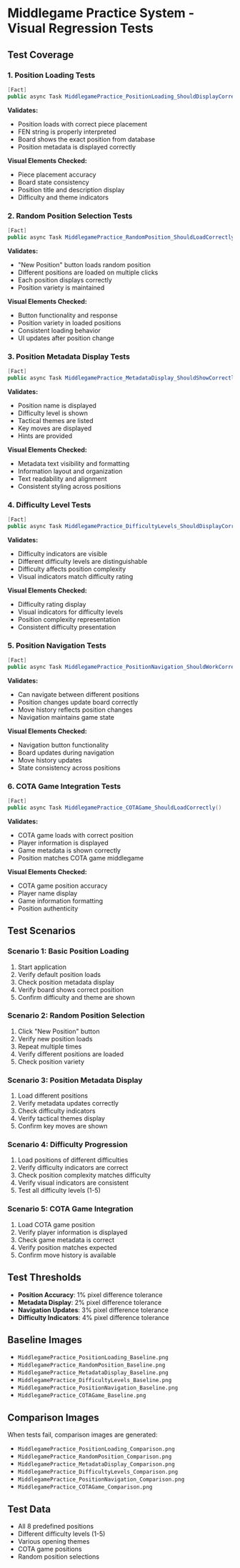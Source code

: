 # Middlegame Practice System - Visual Regression Tests

## Test Coverage

### 1. Position Loading Tests
```csharp
[Fact]
public async Task MiddlegamePractice_PositionLoading_ShouldDisplayCorrectly()
```
**Validates:**
- Position loads with correct piece placement
- FEN string is properly interpreted
- Board shows the exact position from database
- Position metadata is displayed correctly

**Visual Elements Checked:**
- Piece placement accuracy
- Board state consistency
- Position title and description display
- Difficulty and theme indicators

### 2. Random Position Selection Tests
```csharp
[Fact]
public async Task MiddlegamePractice_RandomPosition_ShouldLoadCorrectly()
```
**Validates:**
- "New Position" button loads random position
- Different positions are loaded on multiple clicks
- Each position displays correctly
- Position variety is maintained

**Visual Elements Checked:**
- Button functionality and response
- Position variety in loaded positions
- Consistent loading behavior
- UI updates after position change

### 3. Position Metadata Display Tests
```csharp
[Fact]
public async Task MiddlegamePractice_MetadataDisplay_ShouldShowCorrectly()
```
**Validates:**
- Position name is displayed
- Difficulty level is shown
- Tactical themes are listed
- Key moves are displayed
- Hints are provided

**Visual Elements Checked:**
- Metadata text visibility and formatting
- Information layout and organization
- Text readability and alignment
- Consistent styling across positions

### 4. Difficulty Level Tests
```csharp
[Fact]
public async Task MiddlegamePractice_DifficultyLevels_ShouldDisplayCorrectly()
```
**Validates:**
- Difficulty indicators are visible
- Different difficulty levels are distinguishable
- Difficulty affects position complexity
- Visual indicators match difficulty rating

**Visual Elements Checked:**
- Difficulty rating display
- Visual indicators for difficulty levels
- Position complexity representation
- Consistent difficulty presentation

### 5. Position Navigation Tests
```csharp
[Fact]
public async Task MiddlegamePractice_PositionNavigation_ShouldWorkCorrectly()
```
**Validates:**
- Can navigate between different positions
- Position changes update board correctly
- Move history reflects position changes
- Navigation maintains game state

**Visual Elements Checked:**
- Navigation button functionality
- Board updates during navigation
- Move history updates
- State consistency across positions

### 6. COTA Game Integration Tests
```csharp
[Fact]
public async Task MiddlegamePractice_COTAGame_ShouldLoadCorrectly()
```
**Validates:**
- COTA game loads with correct position
- Player information is displayed
- Game metadata is shown correctly
- Position matches COTA game middlegame

**Visual Elements Checked:**
- COTA game position accuracy
- Player name display
- Game information formatting
- Position authenticity

## Test Scenarios

### Scenario 1: Basic Position Loading
1. Start application
2. Verify default position loads
3. Check position metadata display
4. Verify board shows correct position
5. Confirm difficulty and theme are shown

### Scenario 2: Random Position Selection
1. Click "New Position" button
2. Verify new position loads
3. Repeat multiple times
4. Verify different positions are loaded
5. Check position variety

### Scenario 3: Position Metadata Display
1. Load different positions
2. Verify metadata updates correctly
3. Check difficulty indicators
4. Verify tactical themes display
5. Confirm key moves are shown

### Scenario 4: Difficulty Progression
1. Load positions of different difficulties
2. Verify difficulty indicators are correct
3. Check position complexity matches difficulty
4. Verify visual indicators are consistent
5. Test all difficulty levels (1-5)

### Scenario 5: COTA Game Integration
1. Load COTA game position
2. Verify player information is displayed
3. Check game metadata is correct
4. Verify position matches expected
5. Confirm move history is available

## Test Thresholds
- **Position Accuracy**: 1% pixel difference tolerance
- **Metadata Display**: 2% pixel difference tolerance
- **Navigation Updates**: 3% pixel difference tolerance
- **Difficulty Indicators**: 4% pixel difference tolerance

## Baseline Images
- `MiddlegamePractice_PositionLoading_Baseline.png`
- `MiddlegamePractice_RandomPosition_Baseline.png`
- `MiddlegamePractice_MetadataDisplay_Baseline.png`
- `MiddlegamePractice_DifficultyLevels_Baseline.png`
- `MiddlegamePractice_PositionNavigation_Baseline.png`
- `MiddlegamePractice_COTAGame_Baseline.png`

## Comparison Images
When tests fail, comparison images are generated:
- `MiddlegamePractice_PositionLoading_Comparison.png`
- `MiddlegamePractice_RandomPosition_Comparison.png`
- `MiddlegamePractice_MetadataDisplay_Comparison.png`
- `MiddlegamePractice_DifficultyLevels_Comparison.png`
- `MiddlegamePractice_PositionNavigation_Comparison.png`
- `MiddlegamePractice_COTAGame_Comparison.png`

## Test Data
- All 8 predefined positions
- Different difficulty levels (1-5)
- Various opening themes
- COTA game positions
- Random position selections
